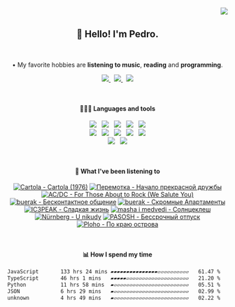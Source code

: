 <h6 align='end'>
   <img align="center" src="https://profile-counter.glitch.me/{Pedrvisk}/count.svg" />
</h6>

<!--Heading-->
<h2 align='center'>
   👋 Hello! I'm Pedro. 
</h2>
<br/>
<p align='center'>
   • My favorite hobbies are <strong>listening to music</strong>, <strong>reading</strong> and <strong>programming</strong>.
</p>
<!--/Heading-->

<!--Section-->
<!-- <h4 align='center'>
   🌐 Where to find me?
</h4> -->
<p align='center'>
  <a href='https://discordapp.com/users/216662585737478144/'>
     <img src='https://img.shields.io/badge/Discord-7289DA?style=for-the-badge&logo=discord&logoColor=white' />
  </a>
  &nbsp;
  <a href='https://www.last.fm/user/Pedrov1sk'>
     <img src='https://img.shields.io/badge/Lastfm-c3000d.svg?&style=for-the-badge&logo=Last.fm&logoColor=white' />
  </a>
  &nbsp;
  <a href='https://open.spotify.com/user/novoshigod'>
     <img src='https://img.shields.io/badge/Spotify-1db954.svg?&style=for-the-badge&logo=spotify&logoColor=white' />        
  </a> 
</p>
<br/>
<!--/Section--> 

<!--Section-->
<h4 align='center'>
  👨🏻‍💻 Languages and tools
</h4>
<p align='center'>
  <img src='https://img.shields.io/badge/TypeScript-007ACC?style=for-the-badge&logo=typescript&logoColor=white' />&nbsp;&nbsp;
  <img src='https://img.shields.io/badge/JavaScript-F7DF1E?style=for-the-badge&logo=javascript&logoColor=black' />&nbsp;&nbsp;
  <img src='https://img.shields.io/badge/CSS3-1572B6?style=for-the-badge&logo=css3&logoColor=white' />&nbsp;&nbsp;
  <img src='https://img.shields.io/badge/HTML5-E34F26?style=for-the-badge&logo=html5&logoColor=white' />&nbsp;&nbsp;
  <img src='https://img.shields.io/badge/Node.js-43853D?style=for-the-badge&logo=node.js&logoColor=white' />
  <br/>
  <img src='https://img.shields.io/badge/Express-404D59.svg?&style=for-the-badge&logo=express&logoColor=white' />&nbsp;&nbsp;
  <img src='https://img.shields.io/badge/React-20232A?style=for-the-badge&logo=react&logoColor=61DAFB' />&nbsp;&nbsp;
  <img src='https://img.shields.io/badge/Next-black?style=for-the-badge&logo=next.js&logoColor=white' />&nbsp;&nbsp;
  <img src='https://img.shields.io/badge/Firebase-F29D0C?style=for-the-badge&logo=firebase&logoColor=white' />&nbsp;&nbsp;
  <img src='https://img.shields.io/badge/MongoDB-4EA94B?style=for-the-badge&logo=mongodb&logoColor=white' />
  <br/>
  <img src='https://img.shields.io/badge/Oracle-C74634?style=for-the-badge&logo=oracle&logoColor=white' />&nbsp;&nbsp;
  <img src='https://img.shields.io/badge/Git-%23F05032.svg?&style=for-the-badge&logo=git&logoColor=white' />
</p>
<br/>
<!--/Section-->

<!--Section-->
<h4 align='center'>
   🎵 What I've been listening to
</h4>



<!-- lastfm -->
<p align="center"><a href="https://www.last.fm/music/Cartola/Cartola+(1976)"><img src="https://lastfm.freetls.fastly.net/i/u/64s/ebc8f1d02f4ea91c4c518f1c88346ace.jpg" title="Cartola - Cartola (1976)"></a> <a href="https://www.last.fm/music/%D0%9F%D0%B5%D1%80%D0%B5%D0%BC%D0%BE%D1%82%D0%BA%D0%B0/%D0%9D%D0%B0%D1%87%D0%B0%D0%BB%D0%BE+%D0%BF%D1%80%D0%B5%D0%BA%D1%80%D0%B0%D1%81%D0%BD%D0%BE%D0%B9+%D0%B4%D1%80%D1%83%D0%B6%D0%B1%D1%8B"><img src="https://lastfm.freetls.fastly.net/i/u/64s/2fa8e76658c8fd1ab51beed6e11cfc82.jpg" title="Перемотка - Начало прекрасной дружбы"></a> <a href="https://www.last.fm/music/AC%2FDC/For+Those+About+to+Rock+(We+Salute+You)"><img src="https://lastfm.freetls.fastly.net/i/u/64s/140cfa5da8254e20b2ea5e5d8414fe45.png" title="AC/DC - For Those About to Rock (We Salute You)"></a> <a href="https://www.last.fm/music/buerak/%D0%91%D0%B5%D1%81%D0%BA%D0%BE%D0%BD%D1%82%D0%B0%D0%BA%D1%82%D0%BD%D0%BE%D0%B5+%D0%BE%D0%B1%D1%89%D0%B5%D0%BD%D0%B8%D0%B5"><img src="https://lastfm.freetls.fastly.net/i/u/64s/3ee7a477cf884b6dc8ea4ae12ab738f7.jpg" title="buerak - Бесконтактное общение"></a> <a href="https://www.last.fm/music/buerak/%D0%A1%D0%BA%D1%80%D0%BE%D0%BC%D0%BD%D1%8B%D0%B5+%D0%90%D0%BF%D0%B0%D1%80%D1%82%D0%B0%D0%BC%D0%B5%D0%BD%D1%82%D1%8B"><img src="https://lastfm.freetls.fastly.net/i/u/64s/3eb92e74203e45f5939432ec43543a82.jpg" title="buerak - Скромные Апартаменты"></a> <a href="https://www.last.fm/music/IC3PEAK/%D0%A1%D0%BB%D0%B0%D0%B4%D0%BA%D0%B0%D1%8F+%D0%B6%D0%B8%D0%B7%D0%BD%D1%8C"><img src="https://lastfm.freetls.fastly.net/i/u/64s/5012ae8978c36c72906d4fe0ae57a293.jpg" title="IC3PEAK - Сладкая жизнь"></a> <a href="https://www.last.fm/music/masha+i+medvedi/%D0%A1%D0%BE%D0%BB%D0%BD%D1%86%D0%B5%D0%BA%D0%BB%D0%B5%D1%88"><img src="https://lastfm.freetls.fastly.net/i/u/64s/7d8885a89d0b835b0f81f681ce317fd8.jpg" title="masha i medvedi - Солнцеклеш"></a> <a href="https://www.last.fm/music/N%C3%BCrnberg/U+nikudy"><img src="https://lastfm.freetls.fastly.net/i/u/64s/2bf4bea6dad86ac1ae310f87fd2e36dd.jpg" title="Nürnberg - U nikudy"></a> <a href="https://www.last.fm/music/PASOSH/%D0%91%D0%B5%D1%81%D1%81%D1%80%D0%BE%D1%87%D0%BD%D1%8B%D0%B9+%D0%BE%D1%82%D0%BF%D1%83%D1%81%D0%BA"><img src="https://lastfm.freetls.fastly.net/i/u/64s/ba9f943826c2d895bca061193f03c0f5.png" title="PASOSH - Бессрочный отпуск"></a> <a href="https://www.last.fm/music/Ploho/%D0%9F%D0%BE+%D0%BA%D1%80%D0%B0%D1%8E+%D0%BE%D1%81%D1%82%D1%80%D0%BE%D0%B2%D0%B0"><img src="https://lastfm.freetls.fastly.net/i/u/64s/2ad01e013d18d31ad892acd350f42058.jpg" title="Ploho - По краю острова"></a> </p>



<br/>
<!--/Section-->

<!--Section-->
<h4 align='center'>
   📊 How I spend my time
</h4>

<!--START_SECTION:waka-->

```txt
JavaScript       133 hrs 24 mins ▰▰▰▰▰▰▰▰▰▰▰▰▰▰▰▱▱▱▱▱▱▱▱▱▱   61.47 %
TypeScript       46 hrs 1 mins   ▰▰▰▰▰▱▱▱▱▱▱▱▱▱▱▱▱▱▱▱▱▱▱▱▱   21.20 %
Python           11 hrs 58 mins  ▰▱▱▱▱▱▱▱▱▱▱▱▱▱▱▱▱▱▱▱▱▱▱▱▱   05.51 %
JSON             6 hrs 29 mins   ▰▱▱▱▱▱▱▱▱▱▱▱▱▱▱▱▱▱▱▱▱▱▱▱▱   02.99 %
unknown          4 hrs 49 mins   ▰▱▱▱▱▱▱▱▱▱▱▱▱▱▱▱▱▱▱▱▱▱▱▱▱   02.22 %
```

<!--END_SECTION:waka-->
  
<!--/Section-->
